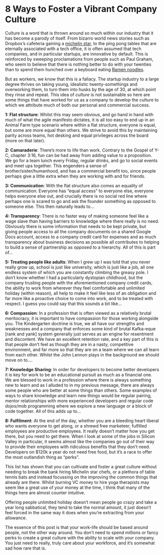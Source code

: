 # 8 Ways to Foster a Vibrant Company Culture

Culture is a word that is thrown around so much within our industry that it has become a parody of itself. From bizarro world news stories such as Dropbox’s cafeteria gaining a [michelin star](https://medium.com/halting-problem/dropbox-cafeteria-awarded-a-michelin-star-9d492196590a#.3ws3q2m3s), to the ping pong tables that are eternally associated with a tech office, it is often assumed that tech companies, and in particular startups, are innovative by default. This is reinforced by sweeping proclamations from people such as Paul Graham, who seem to believe that there is nothing better to do with your twenties than to spend them hunched over a keyboard eating [Ramen noodles](http://www.paulgraham.com/ramenprofitable.html).

But as workers, we know that this is a fallacy. The startup industry to a large degree thrives on taking young, idealistic twenty-somethings and overworking them, to turn them into husks by the age of 30, at which point they rinse and repeat. This idea of _culture_ is not sustainable so here are some things that have worked for us as a company to develop the culture to which we attribute much of both our personal and commercial success.

**1: Flat structure**: Whilst this may seem obvious, and go hand in hand with much of what the agile manifesto dictates, it is all too easy to end up in an Animal Farm type scenario where within a flat structure, everyone is equal, but some are more equal than others. We strive to avoid this by maintaining parity across teams, hot desking and equal privileges across the board (more on that later).

**2: Camaraderie**: There’s more to life than work. Contrary to the Gospel of Y-C, chapter 3:16, fun can be had away from adding value to a proposition. We go for a team lunch every Friday, regular drinks, and go to social events and meet ups together. This engenders a sense of brother/sister/humanhood, and has a commercial benefit too, since people perhaps give a little extra when they are working with and for friends.

**3: Communication**: With the flat structure also comes an equality of communication. Everyone has “equal access” to everyone else, everyone helps everyone else out, and crucially there is no social red line where perhaps one is scared to go and ask the founder something as opposed to someone else. This then naturally leads to…

**4: Transparency**: There is no faster way of making someone feel like a wage slave than having barriers to knowledge where there really is no need. Obviously there is some information that needs to be kept private, but giving people access to all the company documents on a shared Google Docs account, access to a company credit card for expenses and as much transparency about business decisions as possible all contributes to helping to build a sense of partnership as opposed to a hierarchy. All of this is part of…

**5: Treating people like adults**: When I grew up I was told that you never really grow up, school is just like university, which is just like a job, all one endless system of which you are constantly climbing the greasy pole. I don’t know whether I had a particularly dystopian childhood, but the company trusting people with the aforementioned company credit cards, the ability to work from wherever they feel comfortable and unlimited holiday (within reason), all help to make it feel like less of an obligation and far more like a proactive choice to come into work, and to be treated with respect. I guess you could say that this sounds a bit like…

**6: Compassion**: In a profession that is often viewed as a relatively brutal meritocracy, it is important to have compassion for those working alongside you. The Kindergarten doctrine is true, we all have our strengths and weaknesses and a company that enforces some kind of brutal Kafka-eque [rank and yank] system generally just serves as an engine for resentment and discontent. We have an excellent retention rate, and a key part of this is that people don’t feel as though they are in a nasty, competitive environment, and far more so that they are on a team where we can all learn from each other. Whilst the John Lennon plays in the background we should move on to….

**7: Knowledge Sharing**: In order for developers to become better developers it is key for work to be an educational pursuit as much as a financial one. We are blessed to work in a profession where there is always something new to learn and as I alluded to in my previous message, there are always some people who are better at some things than others. Some examples of ways to share knowledge and learn new things would be regular pairing, mentor relationships with more experienced developers and regular code dojos/mob programming where we explore a new language or a block of code together. All of this adds up to…

**8: Fulfilment**: At the end of the day, whether you are a bleeding heart liberal who wants everyone to get along, or a shrewd free marketeer, fulfilled employees are productive employees. It really doesn’t matter how you get there, but you need to get there. When I look at some of the jobs in Silicon Valley in particular, it seems almost like the companies go out of their way to provide their employees with ridiculous benefits that they don’t need. Developers on $120k a year do not need free food, but it’s a race to offer the most outlandish thing as “perks”.

This list has shown that you can cultivate and foster a great culture without needing to break the bank hiring Michelin star chefs, or a plethora of table tennis bats and instead focussing on the improving the common things that already are there. Whilst burning VC money to hire yoga therapists may seem like a great use of your money at the time, I think that many of the things here are almost counter intuitive.

Offering people unlimited holiday doesn’t mean people go crazy and take a year long sabbatical, they tend to take the normal amount, it just doesn’t feel forced in the same way it does when you’re extracting from your allowance.

The essence of this post is that your work-life should be based around people, not the other way around. You don’t need to spend millions or fancy perks to create a great culture with the ability to scale with your company. You just need to really, truly care about your workforce, and it’s somewhat sad how rare that is.



